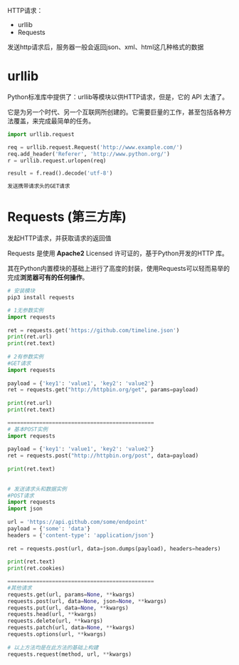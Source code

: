 HTTP请求：

- urllib
- Requests

发送http请求后，服务器一般会返回json、xml、html这几种格式的数据



# urllib

Python标准库中提供了：urllib等模块以供HTTP请求，但是，它的 API 太渣了。

它是为另一个时代、另一个互联网所创建的。它需要巨量的工作，甚至包括各种方法覆盖，来完成最简单的任务。

```python
import urllib.request

req = urllib.request.Request('http://www.example.com/')
req.add_header('Referer', 'http://www.python.org/')
r = urllib.request.urlopen(req)

result = f.read().decode('utf-8')

发送携带请求头的GET请求
```







# Requests (第三方库)

发起HTTP请求，并获取请求的返回值

Requests 是使用 **Apache2** Licensed 许可证的，基于Python开发的HTTP 库。

其在Python内置模块的基础上进行了高度的封装，使用Requests可以轻而易举的完成**浏览器可有的任何操作**。

```python
# 安装模块
pip3 install requests

# 1无参数实例
import requests
 
ret = requests.get('https://github.com/timeline.json')
print(ret.url)
print(ret.text)
 
# 2有参数实例
#GET请求
import requests
 
payload = {'key1': 'value1', 'key2': 'value2'}
ret = requests.get("http://httpbin.org/get", params=payload)
 
print(ret.url)
print(ret.text)

==============================================
# 基本POST实例
import requests
 
payload = {'key1': 'value1', 'key2': 'value2'}
ret = requests.post("http://httpbin.org/post", data=payload)
 
print(ret.text)
 
    
# 发送请求头和数据实例
#POST请求
import requests
import json
 
url = 'https://api.github.com/some/endpoint'
payload = {'some': 'data'}
headers = {'content-type': 'application/json'}
 
ret = requests.post(url, data=json.dumps(payload), headers=headers)
 
print(ret.text)
print(ret.cookies)

==============================================
#其他请求
requests.get(url, params=None, **kwargs)
requests.post(url, data=None, json=None, **kwargs)
requests.put(url, data=None, **kwargs)
requests.head(url, **kwargs)
requests.delete(url, **kwargs)
requests.patch(url, data=None, **kwargs)
requests.options(url, **kwargs)
 
# 以上方法均是在此方法的基础上构建
requests.request(method, url, **kwargs)
```











